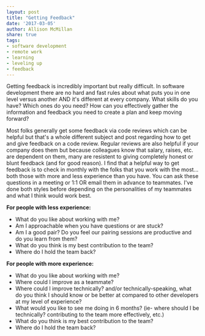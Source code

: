 ```yaml
---
layout: post
title: "Getting Feedback"
date: '2017-03-05'
author: Allison McMillan
share: true
tags:
- software development
- remote work
- learning
- leveling up
- feedback
---
```


Getting feedback is incredibly important but really difficult. In software development there are no hard and fast rules about what puts you in one level versus another AND it's different at every company. What skills do you have? Which ones do you need? How can you effectively gather the information and feedback you need to create a plan and keep moving forward?

Most folks generally get some feedback via code reviews which can be helpful but that's a whole different subject and post regarding how to get and give feedback on a code review. Regular reviews are also helpful if your company does them but because colleagues know that salary, raises, etc. are dependent on them, many are resistent to giving completely honest or blunt feedback (and for good reason). I find that a helpful way to get feedback is to check in monthly with the folks that you work with the most... both those with more and less experience than you have. You can ask these questions in a meeting or 1:1 OR email them in advance to teammates. I've done both styles before depending on the personalities of my teammates and what I think would work best.

**For people with less experience:**
* What do you like about working with me?
* Am I approachable when you have questions or are stuck?
* Am I a good pair? Do you feel our pairing sessions are productive and do you learn from them?
* What do you think is my best contribution to the team?
* Where do I hold the team back?


**For people with more experience:**
* What do you like about working with me?
* Where could I improve as a teammate?
* Where could I improve technically? and/or technically-speaking, what do you think I should know or be better at compared to other developers at my level of experience?
* What would you like to see me doing in 6 months? (ie- where should I be technically? contributing to the team more effectively, etc.)
* What do you think is my best contribution to the team?
* Where do I hold the team back?
